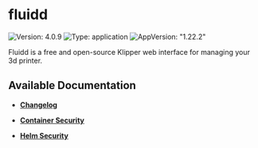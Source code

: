 # fluidd

![Version: 4.0.9](https://img.shields.io/badge/Version-4.0.9-informational?style=flat-square) ![Type: application](https://img.shields.io/badge/Type-application-informational?style=flat-square) ![AppVersion: "1.22.2"](https://img.shields.io/badge/AppVersion-"1.22.2"-informational?style=flat-square)

Fluidd is a free and open-source Klipper web interface for managing your 3d printer.

## Available Documentation

- [**Changelog**](CHANGELOG)

- [**Container Security**](container-security)

- [**Helm Security**](helm-security)

